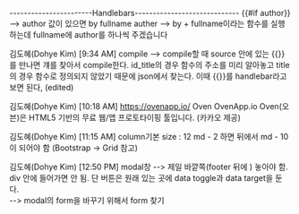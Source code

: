 -----------------------Handlebars-----------------------------
{{#if author}}  --> author 값이 있으면
by fullname auther --> by + fullname이라는 함수를 실행하는데  fullname에 author를 하나씩 주겠습니다

김도혜(Dohye Kim) [9:34 AM]
compile --> compile할 때 source 안에 있는 {{}}를 만나면 걔를 찾아서 compile한다. 
id_title의 경우 함수의 주소를 미리 알아놓고 title의 경우 함수로 정의되지 않았기 때문에 json에서 찾는다. 
이때 {{}}를 handlebar라고 보면 된다, (edited) 

김도혜(Dohye Kim) [10:18 AM]
https://ovenapp.io/
Oven
OvenApp.io
Oven(오븐)은 HTML5 기반의 무료 웹/앱 프로토타이핑 툴입니다. (카카오 제공)

김도혜(Dohye Kim) [11:15 AM]
column기본 size : 12
md - 2 하면 뒤에서 md - 10이 되어야 함
(Bootstrap -> Grid 참고)

김도혜(Dohye Kim) [12:50 PM]
modal창 --> 제일 바깥쪽(footer 뒤에 ) 놓아야 함. div 안에 들어가면 안 됨. 단 버튼은 원래 있는 곳에 data toggle과 data target을 둔다.  
--> modal의 form을 바꾸기 위해서 form 찾기
